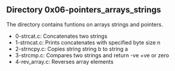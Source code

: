 ## Directory 0x06-pointers_arrays_strings
The directory contains funtions on arrays strings and pointers.
* 0-strcat.c: Concatenates two strings
* 1-strncat.c: Prints concatenates with specified byte size n
* 2-strncpy.c: Copies string string b to string a
* 3-strcmp.c: Compares two strings and return -ve +ve or zero 
* 4-rev_array.c: Reverses array elements

